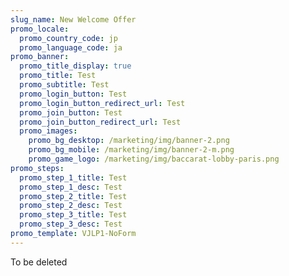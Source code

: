 ```yaml
---
slug_name: New Welcome Offer
promo_locale:
  promo_country_code: jp
  promo_language_code: ja
promo_banner:
  promo_title_display: true
  promo_title: Test
  promo_subtitle: Test
  promo_login_button: Test
  promo_login_button_redirect_url: Test
  promo_join_button: Test
  promo_join_button_redirect_url: Test
  promo_images:
    promo_bg_desktop: /marketing/img/banner-2.png
    promo_bg_mobile: /marketing/img/banner-2-m.png
    promo_game_logo: /marketing/img/baccarat-lobby-paris.png
promo_steps:
  promo_step_1_title: Test
  promo_step_1_desc: Test
  promo_step_2_title: Test
  promo_step_2_desc: Test
  promo_step_3_title: Test
  promo_step_3_desc: Test
promo_template: VJLP1-NoForm
---
```

To be deleted